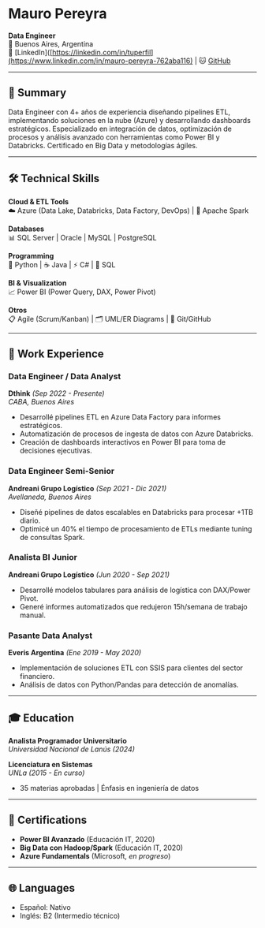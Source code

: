 # Mauro Pereyra  
**Data Engineer**  
📍 Buenos Aires, Argentina  
💼 [LinkedIn]([https://linkedin.com/in/tuperfil](https://www.linkedin.com/in/mauro-pereyra-762aba116) | 🐱 [GitHub](https://github.com/MauroLucas)

---

## 🚀 Summary  
Data Engineer con 4+ años de experiencia diseñando pipelines ETL, implementando soluciones en la nube (Azure) y desarrollando dashboards estratégicos. Especializado en integración de datos, optimización de procesos y análisis avanzado con herramientas como Power BI y Databricks. Certificado en Big Data y metodologías ágiles.

---

## 🛠️ Technical Skills  
**Cloud & ETL Tools**  
☁️ Azure (Data Lake, Databricks, Data Factory, DevOps) | 🔄 Apache Spark  

**Databases**  
📊 SQL Server | Oracle | MySQL | PostgreSQL  

**Programming**  
🐍 Python | ☕ Java | ⚡ C# | 📜 SQL  

**BI & Visualization**  
📈 Power BI (Power Query, DAX, Power Pivot)  

**Otros**  
📋 Agile (Scrum/Kanban) | 🗂️ UML/ER Diagrams | 🐧 Git/GitHub  

---

## 💼 Work Experience  

### **Data Engineer / Data Analyst**  
**Dthink** *(Sep 2022 - Presente)*  
_CABA, Buenos Aires_  
- Desarrollé pipelines ETL en Azure Data Factory para informes estratégicos.  
- Automatización de procesos de ingesta de datos con Azure Databricks.  
- Creación de dashboards interactivos en Power BI para toma de decisiones ejecutivas.  

### **Data Engineer Semi-Senior**  
**Andreani Grupo Logístico** *(Sep 2021 - Dic 2021)*  
_Avellaneda, Buenos Aires_  
- Diseñé pipelines de datos escalables en Databricks para procesar +1TB diario.  
- Optimicé un 40% el tiempo de procesamiento de ETLs mediante tuning de consultas Spark.  

### **Analista BI Junior**  
**Andreani Grupo Logístico** *(Jun 2020 - Sep 2021)*  
- Desarrollé modelos tabulares para análisis de logística con DAX/Power Pivot.  
- Generé informes automatizados que redujeron 15h/semana de trabajo manual.  

### **Pasante Data Analyst**  
**Everis Argentina** *(Ene 2019 - May 2020)*  
- Implementación de soluciones ETL con SSIS para clientes del sector financiero.  
- Análisis de datos con Python/Pandas para detección de anomalías.  

---

## 🎓 Education  
**Analista Programador Universitario**  
*Universidad Nacional de Lanús (2024)*  

**Licenciatura en Sistemas**  
*UNLa (2015 - En curso)*  
- 35 materias aprobadas | Énfasis en ingeniería de datos  

---

## 📜 Certifications  
- **Power BI Avanzado** (Educación IT, 2020)  
- **Big Data con Hadoop/Spark** (Educación IT, 2020)  
- **Azure Fundamentals** (Microsoft, *en progreso*)  

---

## 🌐 Languages  
- Español: Nativo  
- Inglés: B2 (Intermedio técnico)  
